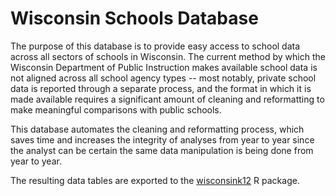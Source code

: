 # Wisconsin Schools Database

The purpose of this database is to provide easy access to school data across all sectors of schools in Wisconsin.  The current method by which the Wisconsin Department of Public Instruction makes available school data is not aligned across all school agency types -- most notably, private school data is reported through a separate process, and the format in which it is made available requires a significant amount of cleaning and reformatting to make meaningful comparisons with public schools.

This database automates the cleaning and reformatting process, which saves time and increases the integrity of analyses from year to year since the analyst can be certain the same data manipulation is being done from year to year.

The resulting data tables are exported to the [wisconsink12](https://github.com/cityforwardcollective/wisconsink12) R package.
